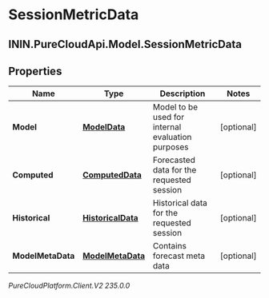 # SessionMetricData

## ININ.PureCloudApi.Model.SessionMetricData

## Properties

|Name | Type | Description | Notes|
|------------ | ------------- | ------------- | -------------|
| **Model** | [**ModelData**](ModelData) | Model to be used for internal evaluation purposes | [optional] |
| **Computed** | [**ComputedData**](ComputedData) | Forecasted data for the requested session | [optional] |
| **Historical** | [**HistoricalData**](HistoricalData) | Historical data for the requested session | [optional] |
| **ModelMetaData** | [**ModelMetaData**](ModelMetaData) | Contains forecast meta data | [optional] |



_PureCloudPlatform.Client.V2 235.0.0_
